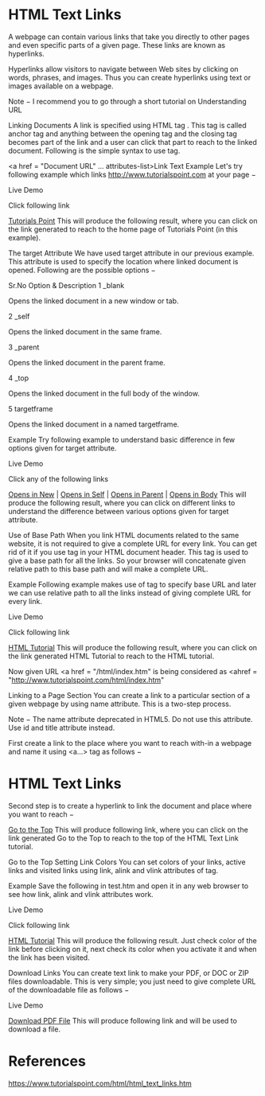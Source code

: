 # HTML Text Links

A webpage can contain various links that take you directly to other pages and even specific parts of a given page. These links are known as hyperlinks.

Hyperlinks allow visitors to navigate between Web sites by clicking on words, phrases, and images. Thus you can create hyperlinks using text or images available on a webpage.

Note − I recommend you to go through a short tutorial on Understanding URL

Linking Documents
A link is specified using HTML tag <a>. This tag is called anchor tag and anything between the opening <a> tag and the closing </a> tag becomes part of the link and a user can click that part to reach to the linked document. Following is the simple syntax to use <a> tag.

<a href = "Document URL" ... attributes-list>Link Text</a>
Example
Let's try following example which links http://www.tutorialspoint.com at your page −

Live Demo
<!DOCTYPE html>
<html>

   <head>
      <title>Hyperlink Example</title>
   </head>

   <body>
      <p>Click following link</p>
      <a href = "https://www.tutorialspoint.com" target = "_self">Tutorials Point</a>
   </body>

</html>
This will produce the following result, where you can click on the link generated to reach to the home page of Tutorials Point (in this example).


The target Attribute
We have used target attribute in our previous example. This attribute is used to specify the location where linked document is opened. Following are the possible options −

Sr.No	Option & Description
1
_blank

Opens the linked document in a new window or tab.

2
_self

Opens the linked document in the same frame.

3
_parent

Opens the linked document in the parent frame.

4
_top

Opens the linked document in the full body of the window.

5
targetframe

Opens the linked document in a named targetframe.

Example
Try following example to understand basic difference in few options given for target attribute.

Live Demo
<!DOCTYPE html>
<html>

   <head>
      <title>Hyperlink Example</title>
      <base href = "https://www.tutorialspoint.com/">
   </head>

   <body>
      <p>Click any of the following links</p>
      <a href = "/html/index.htm" target = "_blank">Opens in New</a> |
      <a href = "/html/index.htm" target = "_self">Opens in Self</a> |
      <a href = "/html/index.htm" target = "_parent">Opens in Parent</a> |
      <a href = "/html/index.htm" target = "_top">Opens in Body</a>
   </body>

</html>
This will produce the following result, where you can click on different links to understand the difference between various options given for target attribute.


Use of Base Path
When you link HTML documents related to the same website, it is not required to give a complete URL for every link. You can get rid of it if you use <base> tag in your HTML document header. This tag is used to give a base path for all the links. So your browser will concatenate given relative path to this base path and will make a complete URL.

Example
Following example makes use of <base> tag to specify base URL and later we can use relative path to all the links instead of giving complete URL for every link.

Live Demo
<!DOCTYPE html>
<html>

   <head>
      <title>Hyperlink Example</title>
      <base href = "https://www.tutorialspoint.com/">
   </head>

   <body>
      <p>Click following link</p>
      <a href = "/html/index.htm" target = "_blank">HTML Tutorial</a>
   </body>

</html>
This will produce the following result, where you can click on the link generated HTML Tutorial to reach to the HTML tutorial.

Now given URL <a href = "/html/index.htm" is being considered as <ahref = "http://www.tutorialspoint.com/html/index.htm"


Linking to a Page Section
You can create a link to a particular section of a given webpage by using name attribute. This is a two-step process.

Note − The name attribute deprecated in HTML5. Do not use this attribute. Use id and title attribute instead.

First create a link to the place where you want to reach with-in a webpage and name it using <a...> tag as follows −

<h1>HTML Text Links <a name = "top"></a></h1>
Second step is to create a hyperlink to link the document and place where you want to reach −

<a href = "/html/html_text_links.htm#top">Go to the Top</a>
This will produce following link, where you can click on the link generated Go to the Top to reach to the top of the HTML Text Link tutorial.

Go to the Top
Setting Link Colors
You can set colors of your links, active links and visited links using link, alink and vlink attributes of <body> tag.

Example
Save the following in test.htm and open it in any web browser to see how link, alink and vlink attributes work.

Live Demo
<!DOCTYPE html>
<html>

   <head>
      <title>Hyperlink Example</title>
      <base href = "https://www.tutorialspoint.com/">
   </head>

   <body alink = "#54A250" link = "#040404" vlink = "#F40633">
      <p>Click following link</p>
      <a href = "/html/index.htm" target = "_blank" >HTML Tutorial</a>
   </body>

</html>
This will produce the following result. Just check color of the link before clicking on it, next check its color when you activate it and when the link has been visited.


Download Links
You can create text link to make your PDF, or DOC or ZIP files downloadable. This is very simple; you just need to give complete URL of the downloadable file as follows −

Live Demo
<!DOCTYPE html>
<html>

   <head>
      <title>Hyperlink Example</title>
   </head>

   <body>
      <a href = "https://www.tutorialspoint.com/page.pdf">Download PDF File</a>
   </body>

</html>
This will produce following link and will be used to download a file.


# References
https://www.tutorialspoint.com/html/html_text_links.htm

